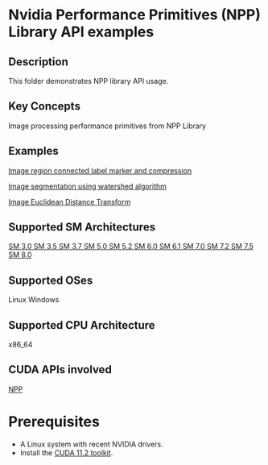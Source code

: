 # Nvidia Performance Primitives (NPP) Library API examples

## Description

This folder demonstrates NPP library API usage.

## Key Concepts

Image processing performance primitives from NPP Library

## Examples


[Image region connected label marker and compression ](batchedLabelMarkersAndCompression/)

[Image segmentation using watershed algorithm ](watershedSegmentation/)

[Image Euclidean Distance Transform ](distanceTransform/)

## Supported SM Architectures

[SM 3.0 ](https://developer.nvidia.com/cuda-gpus)  [SM 3.5 ](https://developer.nvidia.com/cuda-gpus)  [SM 3.7 ](https://developer.nvidia.com/cuda-gpus)  [SM 5.0 ](https://developer.nvidia.com/cuda-gpus)  [SM 5.2 ](https://developer.nvidia.com/cuda-gpus)  [SM 6.0 ](https://developer.nvidia.com/cuda-gpus)  [SM 6.1 ](https://developer.nvidia.com/cuda-gpus)  [SM 7.0 ](https://developer.nvidia.com/cuda-gpus)  [SM 7.2 ](https://developer.nvidia.com/cuda-gpus)  [SM 7.5 ](https://developer.nvidia.com/cuda-gpus) [SM 8.0 ](https://developer.nvidia.com/cuda-gpus)

## Supported OSes

Linux Windows

## Supported CPU Architecture

x86_64

## CUDA APIs involved
[NPP](https://docs.nvidia.com/cuda/npp/index.html)


# Prerequisites
- A Linux system with recent NVIDIA drivers.
- Install the [CUDA 11.2 toolkit](https://developer.nvidia.com/cuda-downloads).

